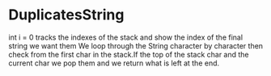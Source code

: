 # DuplicatesString
int i = 0 tracks the indexes of the stack and show the index of the final string we want them
We loop through the String character by character then check from the first char in the stack.If the top of the stack char and the current char
we pop them and we return what is left at the end.
